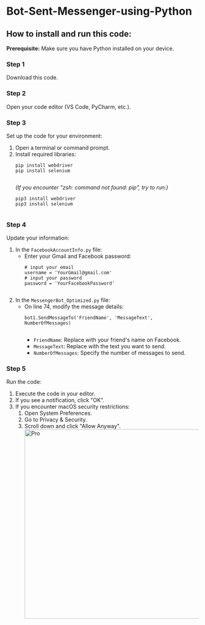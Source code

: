 <h1>Bot-Sent-Messenger-using-Python</h1>

<h2>How to install and run this code:</h2>

<p><strong>Prerequisite:</strong> Make sure you have Python installed on your device.</p>

<h3>Step 1</h3>

<p>Download this code.</p>

<h3>Step 2</h3>

<p>Open your code editor (VS Code, PyCharm, etc.).</p>

<h3>Step 3</h3>

<p>Set up the code for your environment:</p>

<ol>
  <li>Open a terminal or command prompt.</li>
  <li>Install required libraries:
    <pre><code>pip install webdriver
pip install selenium
    </code></pre>
    <em>(If you encounter "zsh: command not found: pip", try to run:)</em>
    <pre><code>pip3 install webdriver
pip3 install selenium
    </code></pre>
  </li>
</ol>

<h3>Step 4</h3>

<p>Update your information:</p>

<ol>
  <li>In the <code>FacebookAccountInfo.py</code> file:
    <ul>
      <li>Enter your Gmail and Facebook password:
        <pre><code># input your email
username = 'YourGmail@gmail.com'
# input your password
password = 'YourFacebookPassword'
        </code></pre>
      </li>
    </ul>
  </li>
  <li>In the <code>MessengerBot_Optimized.py</code> file:
    <ul>
      <li>On line 74, modify the message details:
        <pre><code>bot1.SendMessageTo('FriendName', 'MessageText', NumberOfMessages)
        </code></pre>
        <ul>
          <li><code>FriendName</code>: Replace with your friend's name on Facebook.</li>
          <li><code>MessageText</code>: Replace with the text you want to send.</li>
          <li><code>NumberOfMessages</code>: Specify the number of messages to send.</li>
        </ul>
      </li>
    </ul>
  </li>
</ol>

<h3>Step 5</h3>

<p>Run the code:</p>

<ol>
  <li>Execute the code in your editor.</li>
  <li>If you see a notification, click "OK".</li>
  <li>If you encounter macOS security restrictions:
    <ol>
      <li>Open System Preferences.</li>
      <li>Go to Privacy & Security.</li>
      <li>Scroll down and click "Allow Anyway".</li>
      <img width="496" alt="Pro" src="https://github.com/Smey09/My-Image/assets/149933218/62fa744a-4c33-4717-bb74-a1c8d9a3cf64">
    </ol>
  </li>
</ol>
